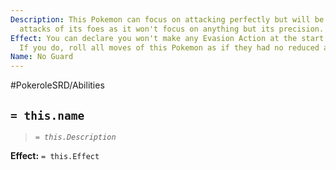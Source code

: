 ```yaml
---
Description: This Pokemon can focus on attacking perfectly but will be open to the
  attacks of its foes as it won't focus on anything but its precision.
Effect: You can declare you won't make any Evasion Action at the start of the Round.
  If you do, roll all moves of this Pokemon as if they had no reduced accuracy.
Name: No Guard
---
```


#PokeroleSRD/Abilities

## `= this.name`

> *`= this.Description`*

**Effect:** `= this.Effect`

